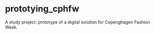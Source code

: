 # prototying_cphfw
A study project: prototype of a digital solution for Copenghagen  Fashion Week. 
